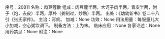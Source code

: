 序号：20811
名称：肉豆蔻散
组成：肉豆蔻半两，大诃子肉半两，青皮半两，附子（炮，去皮）半两，厚朴（姜制过，炒熟）半两。
出处：《幼幼新书》卷二十八引《张氏家传》。
主治：泻痢。
加减：None
功效：None
用法用量：每服量儿大小加减，空心粥饮调下。
制备方法：上为末。
临床应用：None
各家论述：None
用药禁忌：None
附注：None
